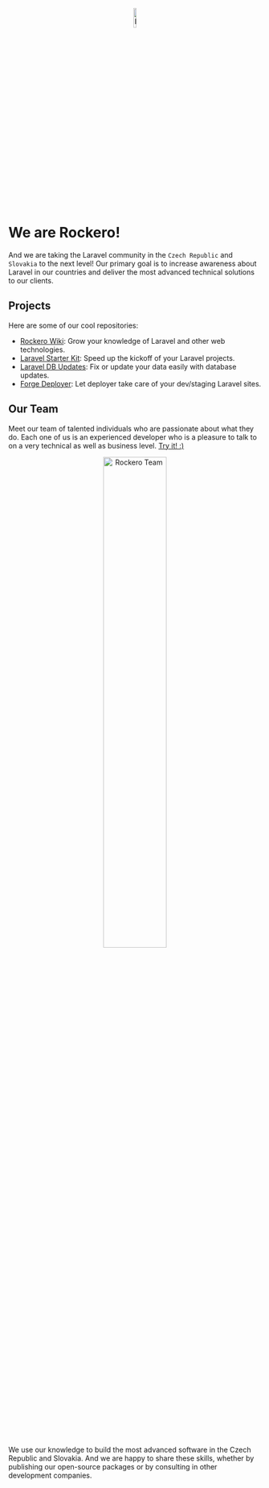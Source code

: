 <p align="center">
 <img src="https://rockero.cz/images/rockero__logo.svg" alt="Rockero Logo" width="10%" style="border-radius: 16px;">
</p>

# We are Rockero!

And we are taking the Laravel community in the `Czech Republic` and `Slovakia` to the next level! Our primary goal is to increase awareness about Laravel in our countries and deliver the most advanced technical solutions to our clients.

## Projects

Here are some of our cool repositories:

- [Rockero Wiki](https://github.com/rockero-cz/rockero-wiki): Grow your knowledge of Laravel and other web technologies.
- [Laravel Starter Kit](https://github.com/rockero-cz/laravel-starter-kit): Speed up the kickoff of your Laravel projects.
- [Laravel DB Updates](https://github.com/rockero-cz/laravel-db-updates): Fix or update your data easily with database updates.
- [Forge Deployer](https://github.com/rockero-cz/laravel-forge-deployer): Let deployer take care of your dev/staging Laravel sites.

## Our Team

Meet our team of talented individuals who are passionate about what they do. Each one of us is an experienced developer who is a pleasure to talk to on a very technical as well as business level. [Try it! :)](https://rockero.cz)

<p align="center">
 <img src="https://rockero.cz/images/team.png" alt="Rockero Team" width="50%">
</p>

We use our knowledge to build the most advanced software in the Czech Republic and Slovakia. And we are happy to share these skills, whether by publishing our open-source packages or by consulting in other development companies.
